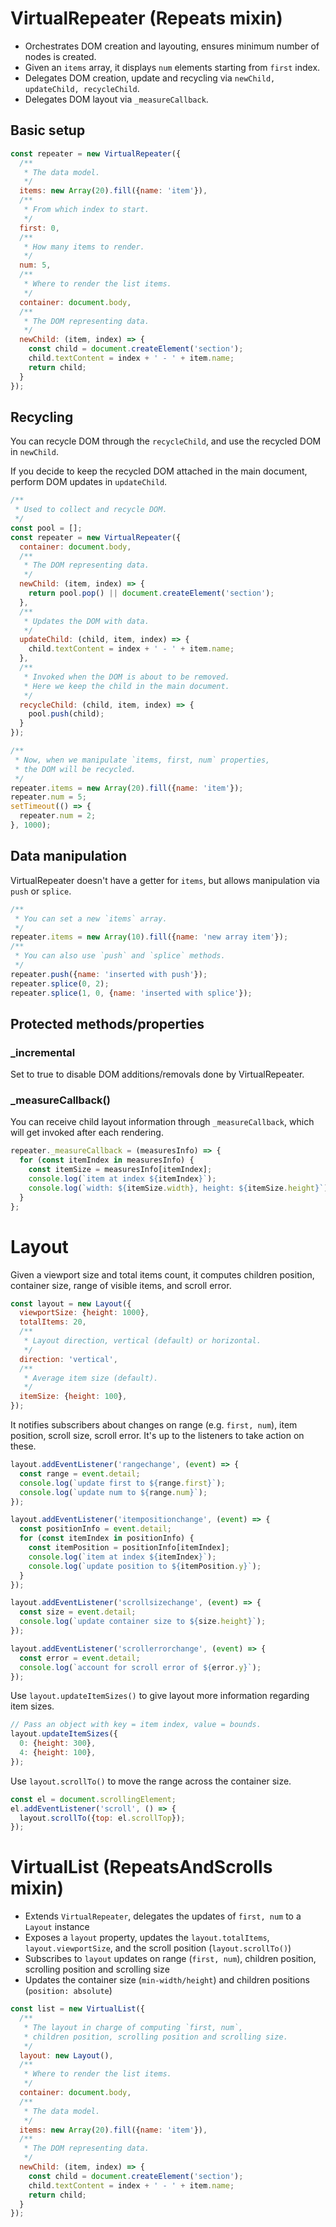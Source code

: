 # VirtualRepeater (Repeats mixin)

- Orchestrates DOM creation and layouting, ensures minimum number of nodes is created.
- Given an `items` array, it displays `num` elements starting from `first` index.
- Delegates DOM creation, update and recycling via `newChild, updateChild, recycleChild`.
- Delegates DOM layout via `_measureCallback`.

## Basic setup

```js
const repeater = new VirtualRepeater({
  /**
   * The data model.
   */
  items: new Array(20).fill({name: 'item'}),
  /**
   * From which index to start.
   */
  first: 0,
  /**
   * How many items to render.
   */
  num: 5,
  /**
   * Where to render the list items.
   */
  container: document.body,
  /**
   * The DOM representing data.
   */
  newChild: (item, index) => {
    const child = document.createElement('section');
    child.textContent = index + ' - ' + item.name;
    return child;
  }
});
```

## Recycling

You can recycle DOM through the `recycleChild`, and use the recycled DOM
in `newChild`.

If you decide to keep the recycled DOM attached in the main document, perform
DOM updates in `updateChild`.

```js
/**
 * Used to collect and recycle DOM.
 */
const pool = [];
const repeater = new VirtualRepeater({
  container: document.body,
  /**
   * The DOM representing data.
   */
  newChild: (item, index) => {
    return pool.pop() || document.createElement('section');
  },
  /**
   * Updates the DOM with data.
   */
  updateChild: (child, item, index) => {
    child.textContent = index + ' - ' + item.name;
  },
  /**
   * Invoked when the DOM is about to be removed.
   * Here we keep the child in the main document.
   */
  recycleChild: (child, item, index) => {
    pool.push(child);
  }
});

/**
 * Now, when we manipulate `items, first, num` properties,
 * the DOM will be recycled.
 */
repeater.items = new Array(20).fill({name: 'item'});
repeater.num = 5;
setTimeout(() => {
  repeater.num = 2;
}, 1000);

```

## Data manipulation

VirtualRepeater doesn't have a getter for `items`, but allows manipulation 
via `push` or `splice`.

```js
/**
 * You can set a new `items` array.
 */
repeater.items = new Array(10).fill({name: 'new array item'});
/**
 * You can also use `push` and `splice` methods.
 */
repeater.push({name: 'inserted with push'});
repeater.splice(0, 2);
repeater.splice(1, 0, {name: 'inserted with splice'});
```

## Protected methods/properties

### _incremental

Set to true to disable DOM additions/removals done by VirtualRepeater.

### _measureCallback()

You can receive child layout information through `_measureCallback`,
which will get invoked after each rendering.
```js
repeater._measureCallback = (measuresInfo) => {
  for (const itemIndex in measuresInfo) {
    const itemSize = measuresInfo[itemIndex];
    console.log(`item at index ${itemIndex}`);
    console.log(`width: ${itemSize.width}, height: ${itemSize.height}`);
  }
};
```

# Layout

Given a viewport size and total items count, it computes children position, container size, range of visible items, and scroll error.

```js
const layout = new Layout({
  viewportSize: {height: 1000},
  totalItems: 20,
  /**
   * Layout direction, vertical (default) or horizontal.
   */
  direction: 'vertical',
  /**
   * Average item size (default).
   */
  itemSize: {height: 100},
});
```

It notifies subscribers about changes on range (e.g. `first, num`), item position, scroll size, scroll error. It's up to the listeners to take action on these.

```js
layout.addEventListener('rangechange', (event) => {
  const range = event.detail;
  console.log(`update first to ${range.first}`);
  console.log(`update num to ${range.num}`);
});

layout.addEventListener('itempositionchange', (event) => {
  const positionInfo = event.detail;
  for (const itemIndex in positionInfo) {
    const itemPosition = positionInfo[itemIndex];
    console.log(`item at index ${itemIndex}`);
    console.log(`update position to ${itemPosition.y}`);
  }
});

layout.addEventListener('scrollsizechange', (event) => {
  const size = event.detail;
  console.log(`update container size to ${size.height}`);
});

layout.addEventListener('scrollerrorchange', (event) => {
  const error = event.detail;
  console.log(`account for scroll error of ${error.y}`);
});
```

Use `layout.updateItemSizes()` to give layout more information regarding item sizes.
```js
// Pass an object with key = item index, value = bounds.
layout.updateItemSizes({
  0: {height: 300},
  4: {height: 100},
});
```

Use `layout.scrollTo()` to move the range across the container size.
```js
const el = document.scrollingElement;
el.addEventListener('scroll', () => {
  layout.scrollTo({top: el.scrollTop});
});
```

# VirtualList (RepeatsAndScrolls mixin)

- Extends `VirtualRepeater`, delegates the updates of `first, num` to a `Layout` instance
- Exposes a `layout` property, updates the `layout.totalItems`, `layout.viewportSize`, and the scroll position (`layout.scrollTo()`)
- Subscribes to `layout` updates on range (`first, num`), children position, scrolling position and scrolling size
- Updates the container size (`min-width/height`) and children positions (`position: absolute`)

```js
const list = new VirtualList({
  /**
   * The layout in charge of computing `first, num`,
   * children position, scrolling position and scrolling size.
   */
  layout: new Layout(),
  /**
   * Where to render the list items.
   */
  container: document.body,
  /**
   * The data model.
   */
  items: new Array(20).fill({name: 'item'}),
  /**
   * The DOM representing data.
   */
  newChild: (item, index) => {
    const child = document.createElement('section');
    child.textContent = index + ' - ' + item.name;
    return child;
  }
});
```
